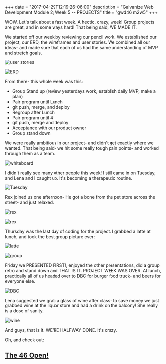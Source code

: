 +++
date = "2017-04-29T12:19:26-06:00"
description = "Galvanize Web Development Module 2; Week 5 -- PROJECTS"
title = "gwd46 m2w5"
+++
<!-- 
+++
categories = ["galvanize", "webdev"]
date = "2017-04-29"
description = "Galvanize Web Development Module 2; Week 5 -- PROJECTS"
draft = false
title = "gwd46 m2w5"
featured = "2017_04/2017_04_29/goldcoin.jpg"
featuredpath = "/images"
type = "post"
+++ -->

WOW. Let's talk about a fast week. A hectic, crazy, week! Group projects are great, and in some ways hard! That being said, WE MADE IT.

We started off our week by reviewing our pencil work. We established our project, our ERD, the wireframes and user stories. We combined all our ideas- and made sure that each of us had the same understanding of MVP and stretch goals.

![user stories](/images/2017_04/2017_04_29/tracker.png)

![ERD](/images/2017_04/2017_04_29/ERD.jpg)

From there- this whole week was this:

- Group Stand up (review yesterdays work, establish daily MVP, make a plan)
- Pair program until Lunch
- git push, merge, and deploy
- Regroup after Lunch
- Pair program until 4
- git push, merge and deploy
- Acceptance with our product owner
- Group stand down

We were really ambitious in our project- and didn't get exactly where we wanted. That being said- we hit some really tough pain points- and worked through them as a team.

![whiteboard](/images/2017_04/2017_04_29/wb.jpg)

I didn't really see many other people this week! I still came in on Tuesday, and Lena and I caught up. It's becoming a therapeutic routine.

![Tuesday](/images/2017_04/2017_04_29/t-early.jpg)

Rex joined us one afternoon- He got a bone from the pet store across the street- and just relaxed.

![rex](/images/2017_04/2017_04_29/rex.jpg)

![rex](/images/2017_04/2017_04_29/rex2.jpg)

Thursday was the last day of coding for the project. I grabbed a latte at lunch, and took the best group picture ever:

![latte](/images/2017_04/2017_04_29/habit.jpg)

![group](/images/2017_04/2017_04_29/peach-thur.jpg)

Friday we PRESENTED FIRST!, enjoyed the other presentations, did a group retro and stand down and THAT IS IT. PROJECT WEEK WAS OVER. At lunch, practically all of us headed over to DBC for burger food truck- and beers for everyone else.

![DBC](/images/2017_04/2017_04_29/dbc.jpg)

Lena suggested we grab a glass of wine after class- to save money we just grabbed wine at the liquor store and had a drink on the balcony! She really is a dose of sanity.

![wine](/images/2017_04/2017_04_29/wine.jpg)

And guys, that is it. WE'RE HALFWAY DONE. It's crazy.

Oh, and check out:
## [The 46 Open!](https://infinite-shelf-75058.herokuapp.com/)
